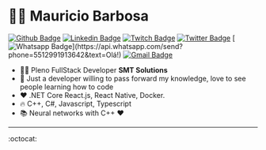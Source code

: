 # :man_technologist: Mauricio Barbosa

[![Github Badge](https://img.shields.io/badge/-Github-000?style=round-square&logo=Github&logoColor=white&link=https://github.com/m4urici0gm)](https://github.com/m4urici0gm)
[![Linkedin Badge](https://img.shields.io/badge/-LinkedIn-blue?style=round-square&logo=Linkedin&logoColor=white&link=https://www.linkedin.com/in/mauriciobarbosacoelho/)](https://www.linkedin.com/in/mauriciobarbosacoelho/)
[![Twitch Badge](https://img.shields.io/badge/-Twitch-9146FF?style=round-square&labelColor=9146FF&logo=twitch&logoColor=F0F0FF&link=https://www.twitch.tv/m4urici0gm)](https://www.twitch.tv/m4urici0gm)
[![Twitter Badge](https://img.shields.io/badge/-Twitter-1ca0f1?style=round-square&labelColor=1ca0f1&logo=twitter&logoColor=white&link=https://twitter.com/m4urici0gm)](https://twitter.com/m4urici0gm)
[![Whatsapp Badge](https://img.shields.io/badge/-Whatsapp-4CA143?style=round-square&labelColor=4CA143&logo=whatsapp&logoColor=white&link=https://api.whatsapp.com/send?phone=5512991913642&text=Olá!)](https://api.whatsapp.com/send?phone=5512991913642&text=Olá!)
[![Gmail Badge](https://img.shields.io/badge/-Gmail-c14438?style=round-square&logo=Gmail&logoColor=white&link=mailto:mgbftw@gmail.com)](mailto:mgbftw@gmail.com)

- :office_worker: Pleno FullStack Developer **SMT Solutions**
- :purple_heart: Just a developer willing to pass forward my knowledge, love to see people learning how to code
- :heart: .NET Core React.js, React Native, Docker.
- :fire: C++, C#, Javascript, Typescript
- :books: Neural networks with C++ :heart:


---

:octocat: